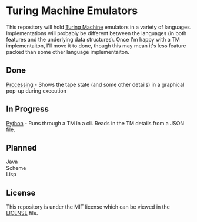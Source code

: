 Turing Machine Emulators
==========================

This repository will hold [Turing Machine](http://en.wikipedia.org/wiki/Turing_machine) emulators in a variety of languages. Implementations will probably be different between the languages (in both features and the underlying data structures). Once I'm happy with a TM implementaiton, I'll move it to done, though this may mean it's less feature packed than some other language implementaiton.

Done
----
[Processing](https://github.com/MasterOdin/tree/master/Processing) - Shows the tape state (and some other details) in a graphical pop-up during execution


In Progress
-----------
[Python](https://github.com/MasterOdin/tree/master/Python) - Runs through a TM in a cli. Reads in the TM details from a JSON file.  

Planned
-------
Java  
Scheme  
Lisp

License
-------
This repository is under the MIT license which can be viewed in the [LICENSE](https://github.com/MasterOdin/TuringMachine/blob/master/LICENSE) file.
